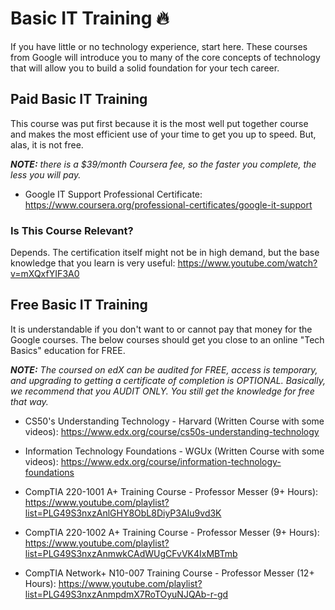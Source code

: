 # Basic IT Training 🔥

If you have little or no technology experience, start here. These courses from Google will introduce you to many of the core concepts of technology that will allow you to build a solid foundation for your tech career. 

## Paid Basic IT Training

This course was put first because it is the most well put together course and makes the most efficient use of your time to get you up to speed. But, alas, it is not free.

***NOTE:** there is a $39/month Coursera fee, so the faster you complete, the less you will pay.*

- Google IT Support Professional Certificate: https://www.coursera.org/professional-certificates/google-it-support 

### Is This Course Relevant?

Depends. The certification itself might not be in high demand, but the base knowledge that you learn is very useful: https://www.youtube.com/watch?v=mXQxfYIF3A0

## Free Basic IT Training

It is understandable if you don't want to or cannot pay that money for the Google courses. The below courses should get you close to an online "Tech Basics" education for FREE.

***NOTE:** The coursed on edX can be audited for FREE, access is temporary, and upgrading to getting a certificate of completion is OPTIONAL. Basically, we recommend that you AUDIT ONLY. You still get the knowledge for free that way.*

- CS50's Understanding Technology - Harvard (Written Course with some videos): https://www.edx.org/course/cs50s-understanding-technology

- Information Technology Foundations - WGUx (Written Course with some videos): https://www.edx.org/course/information-technology-foundations

- CompTIA 220-1001 A+ Training Course - Professor Messer (9+ Hours): https://www.youtube.com/playlist?list=PLG49S3nxzAnlGHY8ObL8DiyP3AIu9vd3K

- CompTIA 220-1002 A+ Training Course - Professor Messer (9+ Hours): https://www.youtube.com/playlist?list=PLG49S3nxzAnmwkCAdWUgCFvVK4IxMBTmb

- CompTIA Network+ N10-007 Training Course - Professor Messer (12+ Hours): https://www.youtube.com/playlist?list=PLG49S3nxzAnmpdmX7RoTOyuNJQAb-r-gd



